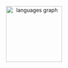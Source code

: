 <div align="center">
<img src="https://github-readme-stats.vercel.app/api/top-langs?username=leorufinx&locale=en&hide_title=false&layout=compact&card_width=320&langs_count=5&theme=dracula&hide_border=false" height="150" alt="languages graph"/>
</div>

